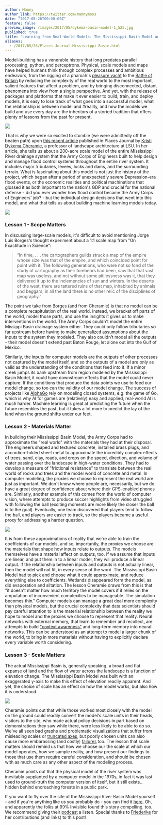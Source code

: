 ```yaml
---
author: Manny
author_link: https://twitter.com/mannymoss
date: "2017-05-26T00:00:00Z"
feature: false
preview_image: /images/2017/05/dykema-basin-model-1_525.jpg
published: true
title: 'Learning from Real-World Models: The Mississippi Basin Model and Machine Learning'
aliases:
  - /2017/05/26/Places-Journal-Mississippi-Basin.html
---
```


Model-building has a venerable history that long predates parallel processing, python, and perceptrons. Physical, scale models and maps have helped humans think through complex processes and ambitious endeavors, from the rigging of a pharoah's [pleasure yacht](http://www.touregypt.net/images/touregypt/boat.jpg) to the [Battle of Britain](https://upload.wikimedia.org/wikipedia/commons/b/bf/Plotting_Table.jpg) by reducing the complexity of the real world to the most important, salient features that affect a problem, and by bringing disconnected, distant phenomena into view from a single perspective. And yet, with the release of packages and platforms that make it ever easier to build, train, and deploy models, it is easy to lose track of what goes into a successful model, what the relationship is between model and #reality, and how the models we build and use every day are the inheritors of a storied tradition that offers plenty of lessons from the past for present.

![](/images/2017/06/Plotting_Table.jpg)

That is why we were so excited to stumble (we were admittedly off the beaten path) upon [this recent article](https://placesjournal.org/article/the-scale-of-nature-modeling-the-mississippi-river/) published in Places Journal by [Kristi Dykema Cheramie](https://placesjournal.org/author/kristi-dykema-cheramie/), a professor of landscape architecture at LSU. In her article, she tells us about a 200-acre scale model of the entire Mississippi River drainage system that the Army Corps of Engineers built to help design and manage flood control systems throughout the entire river system. It includes major tributaries, levees, locks and dams, and the surrounding terrain. What is fascinating about this model is not just the history of the project, which began after a period of unexpectedly severe Depression-era flood events, or the economic realities and political machinations that glossed it as both important to the nation's GDP and crucial for the national defense - did you ever wonder how flood control became the Army Corps of Engineers' job? - but the individual design decisions that went into this model, and what that tells us about building machine learning models today.

![](/images/2017/06/basin_model.jpg)

### Lesson 1 - Scope Matters

In discussing large-scale models, it's difficult to avoid mentioning Jorge Luis Borges's thought experiment about a 1:1 scale map from "On Exactitude in Science":

>“In time, . . . the cartographers guilds struck a map of the empire whose size was that of the empire, and which coincided point for point with it. The following generations, who were not so fond of the study of cartography as their forebears had been, saw that that vast map was useless, and not without some pitilessness was it, that they delivered it up to the inclemencies of sun and winters. In the deserts of the west, there are tattered ruins of that map, inhabited by animals and beggars, in all the land there is no other relic of the disciplines of geography.”

The point we take from Borges (and from Cheramie) is that no model can be a complete recapitulation of the real world. Instead, we bracket off parts of the world, model those parts, and use the insights it gives us to make interventions in the world. The Army Corps couldn't model the entire Missippi Basin drainage system either. They could only follow tributaries so far upstream before having to make generalized assumptions about the inputs to the system they modeled. They also couldn't model all the outputs - their model doesn't extend past Baton Rouge, let alone out into the Gulf of Mexico. 

Similarly, the inputs for computer models are the outputs of other processes not captured by the model itself, and so the outputs of a model are only as valid as the understanding of the conditions that feed into it. If a minor creek jumps its bank upstream from region modeled by the Mississippi Basin Model, it could have downstream effects that the model could never capture. If the conditions that produce the data points we use to feed our model change, so too can the validity of our model change. The success of projects like [AlphaGo](https://medium.com/@karpathy/alphago-in-context-c47718cb95a5) rely on modeling closed systems, e.g. the game of Go, which is why AI for games are (relatively) easy and applied, real-world AI is much harder. Machine learning is great at predicting the future when the future resembles the past, but it takes a lot more to predict the lay of the land when the ground shifts under our feet.

### Lesson 2 - Materials Matter

In building their Mississippi Basin Model, the Army Corps had to approximate the "real world" with the materials they had at their disposal. The engineers shaped and textured concrete, installed brass plugs, and accordion-folded sheet metal to approximate the incredibly complex effects of trees, sand, clay, roads, and crops on the speed, direction, and volume of water passing over the landscape in high-water conditions. They had to develop a measure of "frictional resistance" to translate between the real world of rocks and trees and the model world of concrete and metal. In computer modeling, the proxies we choose to represent the real world are just as important. We don't know where people are, necessarily, but we do have a great degree of confidence about where their GPS-enabled phones are. Similarly, another example of this comes from the world of computer vision, where attempts to produce soccer highlights from video struggled with following the ball (exciting moments are more likely the closer the ball is to the goal). Eventually, one team discovered that players tend to follow the ball, and players are easier to track, so the players became a useful proxy for addressing a harder question.  

![](/images/2017/06/fluvial_geomorphology.jpg)

It is from these approximations of reality that we're able to train the coefficients of our models, and so, importantly, the proxies we choose are the materials that shape how inputs relate to outputs. The models themselves have a material affect on outputs, too. If we assume that inputs are linear, and put them in to a linear model, they will produce a linear output. If the relationship between inputs and outputs is not actually linear, then the model will not fit, in every sense of the word. The Mississippi Basin Model had to pick and choose what it could approximate, and reduce everything else to coefficients. Wetlands disappeared form the model, as did evaporation and siltation. The lesson Cheramie draws from this is that "it doesn't matter how much territory the model covers if it relies on the amputation of inconvenient complexities to be manageable. The simulation becomes thin." Computer models can manage a great deal more complexity than physical models, but the crucial complexity that data scientists should pay careful attention to is the material relationship between the reality we hope to model and the proxies we choose to represent that reality. Neural networks with external memory, that learn to remember and recollect, are attempts to build ["context awareness"](http://www.nature.com/news/google-s-ai-reasons-its-way-around-the-london-underground-1.20784) and long-term memory into neural networks. This can be understood as an attempt to model a larger chunk of the world, to bring in more materials without having to explicitly declare every variable worth considering.

### Lesson 3 - Scale Matters

The actual Mississippi  Basin is, generally speaking, a broad and flat expanse of land and the flow of water across the landscape is a function of elevation change. The Mississippi Basin Model was built with an exaggerated y-axis to make this effect of elevation readily apparent. And yet, the choice of scale has an effect on how the model works, but also how it is understood. 

![](/images/2017/06/topo_map.jpg)

Cheramie points out that while those worked most closely with the model on the ground could readily convert the model's scale units in their heads, visitors to the site, who made actual policy decisions in part based on demonstrations they saw while there, were less likely to be able to do so. We've all seen bad graphs and problematic visualizations that suffer from misleading scales or [truncated axes](http://imgur.com/gallery/HZe4vKy), but poorly chosen units can also cause more embarassing (and costly) [failures](http://www.cnn.com/TECH/space/9909/30/mars.metric.02/) too. The lesson that scale matters should remind us that how we choose our the scale at which our model operates, how we sample reality, and how present our findings to those that use them require careful consideration, and should be chosen with as much care as any other aspect of the modeling process. 

Cheramie points out that the physical model of the river system was inevitably supplanted by a computer model in the 1970s, in fact it was last used to ground-truth the computer version of itself, but it still exists... hidden behind encroaching forests in a public park.

If you want to fly over the site of the Mississippi River Basin Model yourself - and if you're anything like us you probably do - you can find it [here](https://www.google.com/maps/place/Clinton,+MS/@32.3063942,-90.3181508,526m/data=!3m1!1e3!4m5!3m4!1s0x86284ad8d8cb88a9:0xa0744b41f993bb13!8m2!3d32.3415342!4d-90.3217585). Oh, and apparently the folks at 99% Invisible found this story compelling, too. We recommend giving their [podcast](http://99percentinvisible.org/episode/americas-last-top-model/) a listen. Special thanks to [Friederike](https://www.linkedin.com/in/friederikeschueuer) for her contributions (and links) to this post!
